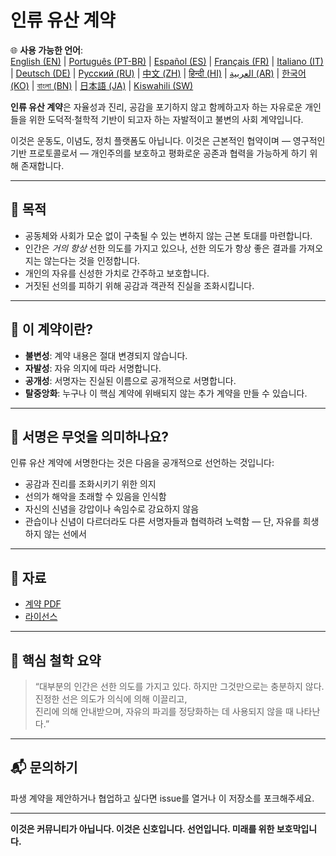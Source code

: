 
# 인류 유산 계약

🌐 **사용 가능한 언어**:  
[English (EN)](./index.md) | [Português (PT-BR)](./README_pt-BR.md) | [Español (ES)](./README_es.md) | [Français (FR)](./README_fr.md) | [Italiano (IT)](./README_it.md) | [Deutsch (DE)](./README_de.md) | [Русский (RU)](./README_ru.md) | [中文 (ZH)](./README_zh.md) | [हिन्दी (HI)](./README_hi.md) | [العربية (AR)](./README_ar.md) | [한국어 (KO)](./README_ko.md) | [বাংলা (BN)](./README_bn.md) | [日本語 (JA)](./README_ja.md) | [Kiswahili (SW)](./README_sw.md)

**인류 유산 계약**은 자율성과 진리, 공감을 포기하지 않고 함께하고자 하는 자유로운 개인들을 위한 도덕적·철학적 기반이 되고자 하는 자발적이고 불변의 사회 계약입니다.

이것은 운동도, 이념도, 정치 플랫폼도 아닙니다. 이것은 근본적인 협약이며 — 영구적인 기반 프로토콜로서 — 개인주의를 보호하고 평화로운 공존과 협력을 가능하게 하기 위해 존재합니다.

---

## 🌱 목적

- 공동체와 사회가 모순 없이 구축될 수 있는 변하지 않는 근본 토대를 마련합니다.
- 인간은 *거의 항상* 선한 의도를 가지고 있으나, 선한 의도가 항상 좋은 결과를 가져오지는 않는다는 것을 인정합니다.
- 개인의 자유를 신성한 가치로 간주하고 보호합니다.
- 거짓된 선의를 피하기 위해 공감과 객관적 진실을 조화시킵니다.

---

## 📜 이 계약이란?

- **불변성**: 계약 내용은 절대 변경되지 않습니다.
- **자발성**: 자유 의지에 따라 서명합니다.
- **공개성**: 서명자는 진실된 이름으로 공개적으로 서명합니다.
- **탈중앙화**: 누구나 이 핵심 계약에 위배되지 않는 추가 계약을 만들 수 있습니다.

---

## 🔏 서명은 무엇을 의미하나요?

인류 유산 계약에 서명한다는 것은 다음을 공개적으로 선언하는 것입니다:

- 공감과 진리를 조화시키기 위한 의지
- 선의가 해악을 초래할 수 있음을 인식함
- 자신의 신념을 강압이나 속임수로 강요하지 않음
- 관습이나 신념이 다르더라도 다른 서명자들과 협력하려 노력함 — 단, 자유를 희생하지 않는 선에서

---

## 📎 자료

- [계약 PDF](./assets/pdfs/Inryu_Yusan_Geyag.pdf)
- [라이선스](./LICENSE)

---

## 🧠 핵심 철학 요약

> “대부분의 인간은 선한 의도를 가지고 있다. 하지만 그것만으로는 충분하지 않다.  
> 진정한 선은 의도가 의식에 의해 이끌리고,  
> 진리에 의해 안내받으며, 자유의 파괴를 정당화하는 데 사용되지 않을 때 나타난다.”

---

## 📬 문의하기

파생 계약을 제안하거나 협업하고 싶다면 issue를 열거나 이 저장소를 포크해주세요.

---

**이것은 커뮤니티가 아닙니다. 이것은 신호입니다. 선언입니다. 미래를 위한 보호막입니다.**
